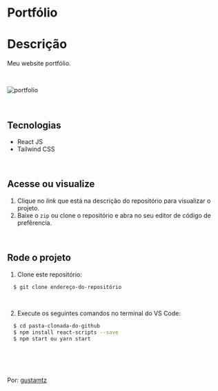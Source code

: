# Portfólio

# Descrição 
Meu website portfólio.

<br>

![portfolio](https://user-images.githubusercontent.com/113216494/216148792-f5468dc1-f2e2-4f83-bc8c-362856f869d5.png)

<br>


## Tecnologias
- React JS
- Tailwind CSS

<br>

## Acesse ou visualize
1. Clique no *link* que está na descrição do repositório para visualizar o projeto.
2. Baixe o `zip` ou clone o repositório e abra no seu editor de código de prefêrencia.

<br>

## Rode o projeto
1. Clone este repositório:
```sh
  $ git clone endereço-do-repositório
```

<br>

2. Execute os seguintes comandos no terminal do VS Code:
```sh
  $ cd pasta-clonada-do-github
  $ npm install react-scripts --save 
  $ npm start ou yarn start
```

<br>
<br>
<br> 

Por: <a href="https://github.com/gustamtz"> gustamtz</a>
